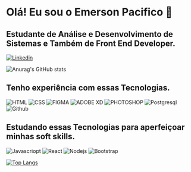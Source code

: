 # Olá! Eu sou o Emerson Pacifico 👋

## Estudante de Análise e Desenvolvimento de Sistemas e Também de Front End Developer.


[![Linkedin](https://img.shields.io/badge/LinkedIn-0077B5?style=for-the-badge&logo=linkedin&logoColor=white)](https://www.linkedin.com/in/emersonpacifico/)





![Anurag's GitHub stats](https://github-readme-stats.vercel.app/api?username=emersonpacifico&show_icons=true&theme=radical)



## Tenho experiência com essas Tecnologias.


![HTML](https://img.shields.io/badge/HTML5-E34F26?style=for-the-badge&logo=html5&logoColor=white)
![CSS](https://img.shields.io/badge/CSS3-1572B6?style=for-the-badge&logo=css3&logoColor=white)
![FIGMA](https://img.shields.io/badge/Figma-F24E1E?style=for-the-badge&logo=figma&logoColor=white)
![ADOBE XD](https://img.shields.io/badge/Adobe%20XD-470137?style=for-the-badge&logo=Adobe%20XD&logoColor=#FF61F6)
![PHOTOSHOP](https://img.shields.io/badge/Adobe%20Photoshop-31A8FF?style=for-the-badge&logo=Adobe%20Photoshop&logoColor=black)
![Postgresql](https://img.shields.io/badge/PostgreSQL-316192?style=for-the-badge&logo=postgresql&logoColor=white)
![Github](https://img.shields.io/badge/GitHub-100000?style=for-the-badge&logo=github&logoColor=white)


## Estudando essas Tecnologias para aperfeiçoar minhas soft skills.


![Javascriopt](https://img.shields.io/badge/JavaScript-F7DF1E?style=for-the-badge&logo=javascript&logoColor=black)
![React](https://img.shields.io/badge/React-20232A?style=for-the-badge&logo=react&logoColor=61DAFB)
![Nodejs](https://img.shields.io/badge/Node.js-43853D?style=for-the-badge&logo=node.js&logoColor=white)
![Bootstrap](https://img.shields.io/badge/Bootstrap-563D7C?style=for-the-badge&logo=bootstrap&logoColor=white)




[![Top Langs](https://github-readme-stats.vercel.app/api/top-langs/?username=emersonpacifico&layout=demo)](https://github.com/anuraghazra/github-readme-stats)

